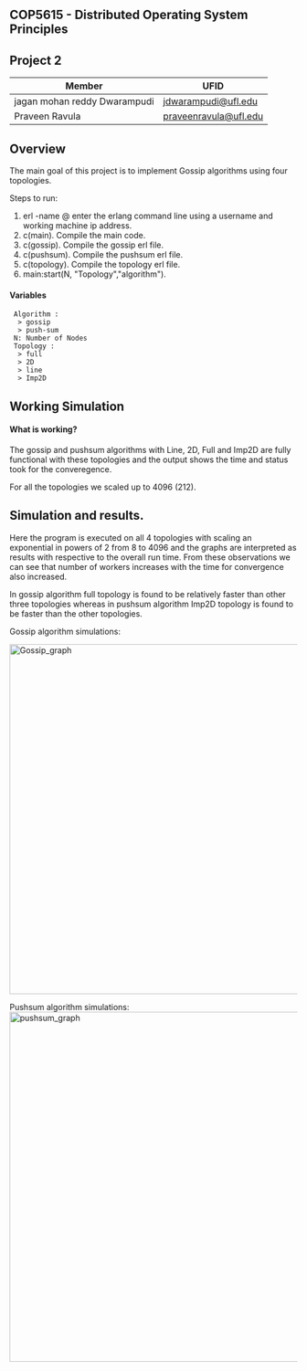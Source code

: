 
## COP5615 - Distributed Operating System Principles
## Project 2

| Member | UFID |
| ------ | ------ |
| jagan mohan reddy Dwarampudi | jdwarampudi@ufl.edu |
| Praveen Ravula | praveenravula@ufl.edu |

## Overview
The main goal of this project is to implement Gossip algorithms using four topologies.

Steps to run:

1.	erl -name <user>@<ip-address>
enter the erlang command line using a username and working machine ip address. 
2.	c(main).
Compile the main code.
3.	c(gossip).
Compile the gossip erl file.
4.	c(pushsum).
Compile the pushsum erl file.
5.	c(topology).
Compile the topology erl file.
6.	main:start(N, "Topology","algorithm").

#### Variables
     Algorithm : 
      > gossip
      > push-sum
     N: Number of Nodes
     Topology :
      > full
      > 2D
      > line
      > Imp2D

## Working Simulation
#### What is working?
The gossip and pushsum algorithms with Line, 2D, Full and Imp2D are fully functional with these topologies and the output shows the time and status took for the converegence.

For all the topologies we scaled up to 4096 (212).

## Simulation and results.
Here the program is executed on all 4 topologies with scaling an exponential in powers of 2 from 8 to 4096 and the graphs are interpreted as results with respective to the overall run time. From these observations we can see that number of workers increases with the time for convergence also increased.

In gossip algorithm full topology is found to be relatively faster than other three topologies whereas in pushsum algorithm Imp2D topology is found to be faster than the other topologies.
  
Gossip algorithm simulations:
  
<img width="613" alt="Gossip_graph" src="https://user-images.githubusercontent.com/46889521/194989962-384573b0-88ed-452b-9bff-ef95732ef4c1.png">


Pushsum algorithm simulations:
<img width="613" alt="pushsum_graph" src="https://user-images.githubusercontent.com/46889521/194989985-b0958fbf-ad31-4cc9-b9f9-7cda55f13412.png">
